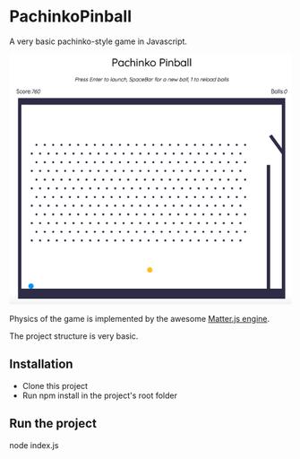 # PachinkoPinball
A very basic pachinko-style game in Javascript.

<p align="center">
  <img src="https://github.com/fraricce/PachinkoPinball/blob/master/pinball-javascript-screen-shot.png?raw=true" />
</p>

Physics of the game is implemented by the awesome [Matter.js engine](http://brm.io/matter-js/).

The project structure is very basic.

## Installation

* Clone this project
* Run npm install in the project's root folder

## Run the project

node index.js
